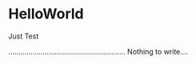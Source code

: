 # HelloWorld
Just Test

..........................................................
Nothing to write....
